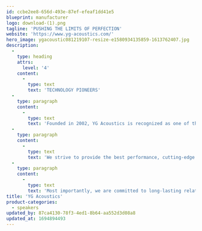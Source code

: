 ```yaml
---
id: ccbe2ee8-656d-493e-87ef-efeaf1dd41e5
blueprint: manufacturer
logo: download-(1).png
tagline: 'PUSHING THE LIMITS OF PERFECTION'
website: 'https://www.yg-acoustics.com/'
hero_image: ygacoustic081219107-resize-e1580934135859-1613762407.jpg
description:
  -
    type: heading
    attrs:
      level: '4'
    content:
      -
        type: text
        text: 'TECHNOLOGY PIONEERS'
  -
    type: paragraph
    content:
      -
        type: text
        text: 'Founded in 2002, YG Acoustics is recognized as one of the most prominent companies in the high-end audio industry, a pioneer whose technical advancements remain unmatched.'
  -
    type: paragraph
    content:
      -
        type: text
        text: 'We strive to provide the best performance, cutting-edge technology, value, reliability and exceptional customer service. We are here because we make products that we believe in, and we believe in perfection. Dedicated to top-notch craftsmanship and producing life-like sound, creating top-of-the-line speakers is the byproduct of our passion.'
  -
    type: paragraph
    content:
      -
        type: text
        text: 'Most importantly, we are committed to long-lasting relationships with our customers and music lovers around the world.'
title: 'YG Acoustics'
product-categories:
  - speakers
updated_by: 87ca4130-78f3-4ed1-8b64-aa552d3d08a8
updated_at: 1694894493
---
```

